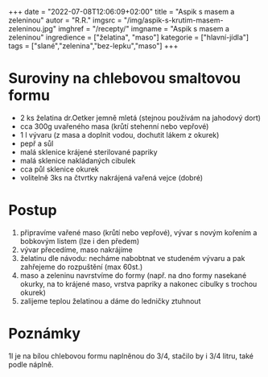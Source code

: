 
+++
date = "2022-07-08T12:06:09+02:00"
title = "Aspik s masem a zeleninou"
autor = "R.R."
imgsrc = "/img/aspik-s-krutim-masem-zeleninou.jpg"
imghref = "/recepty/"
imgname = "Aspik s masem a zeleninou"
ingredience = ["želatina", "maso"]
kategorie = ["hlavní-jídla"]
tags = ["slané","zelenina","bez-lepku","maso"]
+++

# Suroviny na chlebovou smaltovou formu

- 2 ks želatina dr.Oetker jemně mletá (stejnou používám na jahodový dort)
- cca 300g  uvařeného masa (krůtí stehenní nebo vepřové)
- 1 l vývaru  (z masa a doplnit vodou, dochutit lákem z okurek)
- pepř  a sůl
- malá sklenice krájené sterilované papriky 
- malá sklenice nakládaných cibulek
- cca půl sklenice okurek
- volitelně 3ks na čtvrtky nakrájená vařená vejce (dobré)

# Postup

1. připravíme vařené maso (krůtí nebo vepřové), vývar s novým kořením a bobkovým listem (lze i den předem)
2. vývar přecedíme, maso nakrájíme
3. želatinu dle návodu: necháme nabobtnat ve studeném vývaru a pak zahřejeme do rozpuštění (max 60st.)
3. maso a zeleninu navrstvíme do formy (např. na dno formy nasekané okurky, na to krájené maso, vrstva papriky a nakonec cibulky s trochou okurek)
4. zalijeme teplou želatinou a dáme do ledničky ztuhnout


# Poznámky
1l je na bílou chlebovou formu naplněnou do 3/4, stačilo by i 3/4 litru, také podle náplně.
